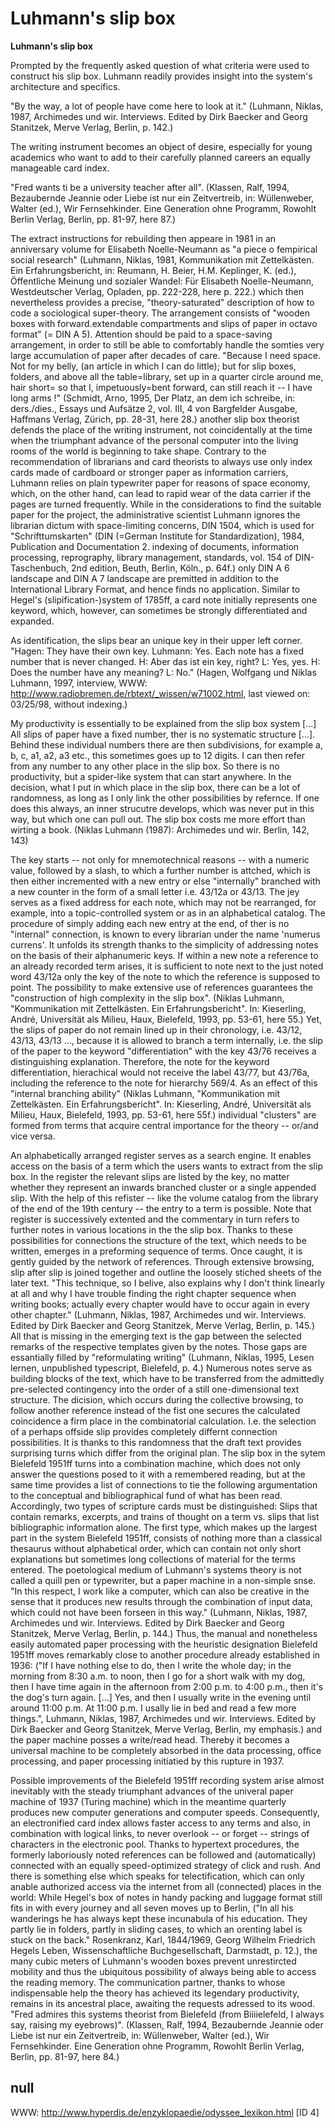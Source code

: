 # Luhmann's slip box

**Luhmann's slip box**

Prompted by the frequently asked question of what criteria were used to construct his slip box. Luhmann readily provides insight into the system's architecture and specifics.

"By the way, a lot of people have come here to look at it."
(Luhmann, Niklas, 1987, Archimedes und wir. Interviews. Edited by Dirk Baecker and Georg Stanitzek, Merve Verlag, Berlin, p. 142.)

The writing instrument becomes an object of desire, especially for young academics who want to add to their carefully planned careers an equally manageable card index. 

"Fred wants ti be a university teacher after all".
(Klassen, Ralf, 1994, Bezaubernde Jeannie oder Liebe ist nur ein Zeitvertreib, in: Wüllenweber, Walter (ed.), Wir Fernsehkinder. Eine Generation ohne Programm, Rowohlt Berlin Verlag, Berlin, pp. 81-97, here 87.)

The extract instructions for rebuilding then appeare in 1981 in an anniversary volume for Elisabeth Noelle-Neumann as "a piece o fempirical social research" (Luhmann, Niklas, 1981, Kommunikation mit Zettelkästen. Ein Erfahrungsbericht, in: Reumann, H. Beier, H.M. Keplinger, K. (ed.), Öffentliche Meinung und sozialer Wandel: Für Elisabeth Noelle-Neumann, Westdeutscher Verlag, Opladen, pp. 222-228, here p. 222.) which then nevertheless provides a precise, "theory-saturated" description of how to code a sociological super-theory.
The arrangement consists of "wooden boxes with forward.extendable compartments and slips of paper in octavo format" (= DIN A 5). Attention should be paid to a space-saving arrangement, in order to still be able to comfortably handle the somties very large accumulation of paper after decades of care. "Because I need space. Not for my belly, (an article in which I can do little); but for slip boxes, folders, and above all the table=library, set up in a quarter circle around me, hair short= so that I, impetuously=bent forward, can still reach it -- I have long arms !" (Schmidt, Arno, 1995, Der Platz, an dem ich schreibe, in: ders./dies., Essays und Aufsätze 2, vol. III, 4 von Bargfelder Ausgabe, Haffmans Verlag, Zürich, pp. 28-31, here 28.) another slip box theorist defends the place of the writing instrument, not coincidentally at the time when the triumphant advance of the personal computer into the living rooms of the world is beginning to take shape. Contrary to the recommendation of librarians and card theorists to always use only index cards made of cardboard or stronger paper as information carriers, Luhmann relies on plain typewriter paper for reasons of space economy, which, on the other hand, can lead to rapid wear of the data carrier if the pages are turned frequently. While in the considerations to find the suitable paper for the project, the administrative scientist Luhmann ignores the librarian dictum with space-limiting concerns, DIN 1504, which is used for "Schrifttumskarten" (DIN (=German Institute for Standardization), 1984, Publication and Documentation 2. indexing of documents, information processing, reprography, library management, standards, vol. 154 of DIN-Taschenbuch, 2nd edition, Beuth, Berlin, Köln., p. 64f.) only DIN A 6 landscape and DIN A 7 landscape are premitted in addition to the International Library Format, and hence finds no application.
Similar to Hegel's (slipification-)system of 1785ff, a card note initially represents one keyword, which, however, can sometimes be strongly differentiated and expanded. 

As identification, the slips bear an unique key in their upper left corner. 
"Hagen: They have their own key. Luhmann: Yes. Each note has a fixed number that is never changed. H: Aber das ist ein key, right? L: Yes, yes. H: Does the number have any meaning? L: No."
(Hagen, Wolfgang und Niklas Luhmann, 1997, interview, WWW: http://www.radiobremen.de/rbtext/_wissen/w71002.html, last viewed on: 03/25/98, without indexing.)

My productivity is essentially to be explained from the slip box system [...]
All slips of paper have a fixed number, ther is no systematic structure [...]. Behind these individual numbers there are then subdivisions, for example a, b, c, a1, a2, a3 etc., this sometimes goes up to 12 digits. I can then refer from any number to any other place in the slip box.
So there is no productivity, but a spider-like system that can start anywhere. In the decision, what I put in which place in the slip box, there can be a lot of randomness, as long as I only link the other possibilities by refernce. If one does this always, an inner strucutre develops, which was never put in this way, but which one can pull out. The slip box costs me more effort than wirting a book.
(Niklas Luhmann (1987): Archimedes und wir. Berlin, 142, 143)

The key starts -- not only for mnemotechnical reasons -- with a numeric value, followed by a slash, to which a further number is attched, which is then either incremented with a new entry or else "internally" branched with a new counter in the form of a small letter i.e. 43/12a or 43/13. The jey serves as a fixed address for each note, which may not be rearranged, for example, into a topic-controlled system or as in an alphabetical catalog. The procedure of simply adding each new entry at the end, of ther is no "internal" connection, is known to every librarian under the name 'numerus currens'. It unfolds its strength thanks to the simplicity of addressing notes on the basis of their alphanumeric keys. If within a new note a reference to an already recorded term arises, it is sufficient to note next to the just noted word 43/12a only the key of the note to which the reference is supposed to point. The possibility to make extensive use of references guarantees the "construction of high complexity in the slip box".
(Niklas Luhmann, "Kommunikation mit Zettelkästen. Ein Erfahrungsbericht". In: Kieserling, André, Universität als Milieu, Haux, Bielefeld, 1993, pp. 53-61, here 55.)
Yet, the slips of paper do not remain lined up in their chronology, i.e. 43/12, 43/13, 43/13 ..., because it is allowed to branch a term internally, i.e. the slip of the paper to the keyword "differentiation" with the key 43/76 receives a distinguishing explanation. Therefore, the note for the keyword differentiation, hierachical would not receive the label 43/77, but 43/76a, including the reference to the note for hierarchy 569/4. As an effect of this "internal branching ability" (Niklas Luhmann, "Kommunikation mit Zettelkästen. Ein Erfahrungsbericht". In: Kieserling, André, Universität als Milieu, Haux, Bielefeld, 1993, pp. 53-61, here 55f.) individual "clusters" are formed from terms that acquire central importance for the theory -- or/and vice versa.

An alphabetically arranged register serves as a search engine. It enables access on the basis of a term which the users wants to extract from the slip box. In the register the relevant slips are listed by the key, no matter whether they represent an inwards branched cluster or a single appended slip. With the help of this refister -- like the volume catalog from the library of the end of the 19th century -- the entry to a term is possible. Note that register is successively extented and the commentary in turn refers to further notes in various locations in the the slip box. Thanks to these possibilities for connections the structure of the text, which needs to be written, emerges in a preforming sequence of terms. Once caught, it is gently guided by the network of references. Through extensive browsing, slip after slip is joined together and outline the loosely stiched sheets of the later text. "This technique, so I belive, also explains why I don't think linearly at all and why I have trouble finding the right chapter sequence when writing books; actually every chapter would have to occur again in every other chapter."
(Luhmann, Niklas, 1987, Archimedes und wir. Interviews. Edited by Dirk Baecker and Georg Stanitzek, Merve Verlag, Berlin, p. 145.)
All that is missing in the emerging text is the gap between the selected remarks of the respective templates given by the notes. Those gaps are essantially filled by "reformulating writing" (Luhmann, Niklas, 1995, Lesen lernen, unpublished typescript, Bielefeld, p. 4.)
Numerous notes serve as building blocks of the text, which have to be transferred from the admittedly pre-selected contingency into the order of a still one-dimensional text structure. The dicision, which occurs during the collective browsing, to follow another reference instead of the fist one secures the calculated coincidence a firm place in the combinatorial calculation. I.e. the selection of a perhaps offside slip provides completely differnt connection possibilities. It is thanks to this randomness that the draft text provides surprising turns which differ from the original plan. The slip box in the sytem Bielefeld 1951ff turns into a combination machine, which does not only answer the questions posed to it with a remembered reading, but at the same time provides a list of connections to tie the following argumentation to the conceptual and bibliographical fund of what has been read. Accordingly, two types of scripture cards must be distinguished: Slips that contain remarks, excerpts, and trains of thought on a term vs. slips that list bibliographic information alone. The first type, which makes up the largest part in the system Bielefeld 1951ff, consists of nothing more than a classical thesaurus without alphabetical order, which can contain not only short explanations but sometimes long collections of material for the terms entered. The poetological medium of Luhmann's systems theory is not called a quill pen or typewriter, but a paper machine in a non-simple snse. "In this respect, I work like a computer, which can also be creative in the sense that it produces new results through the combination of input data, which could not have been forseen in this way."
(Luhmann, Niklas, 1987, Archimedes und wir. Interviews. Edited by Dirk Baecker and Georg Stanitzek, Merve Verlag, Berlin, p. 144.)
Thus, the manual and nonetheless easily automated paper processing with the heuristic designation Bielefeld 1951ff moves remarkably close to another procedure already established in 1936: ("If I have nothing else to do, then I write the whole day; in the morning from 8:30 a.m. to noon, then I go for a short walk with my dog, then I have time again in the afternoon from 2:00 p.m. to 4:00 p.m., then it's the dog's turn again. [...] Yes, and then I usually write in the evening until around 11:00 p.m. At 11:00 p.m. I usally lie in bed and read a few more things.", Luhmann, Niklas, 1987, Archimedes und wir. Interviews. Edited by Dirk Baecker and Georg Stanitzek, Merve Verlag, Berlin, my emphasis.) and the paper machine posses a write/read head. Thereby it becomes a universal machine to be completely absorbed in the data processing, office processing, and paper processing initiatied by this rupture in 1937. 

Possible improvements of the Bielefeld 1951ff recording system arise almost inevitably with the steady triumphant advances of the univeral paper machine of 1937 (Turing machine) which in the meantime quarterly produces new computer generations and computer speeds. Consequently, an electronified card index allows faster access to any terms and also, in combination with logical links, to never overlook -- or forget -- strings of characters in the electronic pool. Thanks to hypertext procedures, the formerly laboriously noted references can be followed and (automatically) connected with an equally speed-optimized strategy of click and rush. And there is something else which speaks for telectification, which can only anable authorized access via the internet from all (connected) places in the world: While Hegel's box of notes in handy packing and luggage format still fits in with every journey and all seven moves up to Berlin, ("In all his wanderings he has always kept these incunabula of his education. They partly lie in folders, partly in sliding cases, to which an orenting label is stuck on the back." Rosenkranz, Karl, 1844/1969, Georg Wilhelm Friedrich Hegels Leben, Wissenschaftliche Buchgesellschaft, Darmstadt, p. 12.), the many cubic meters of Luhmann's wooden boxes prevent unrestircted mobility and thus the ubiquitous possibility of always being able to access the reading memory. The communication partner, thanks to whose indispensable help the theory has achieved its legendary productivity, remains in its ancestral place, awaiting the requests adressed to its wood. "Fred admires this systems theorist from Bielefeld (from Biiiielefeld, I always say, raising my eyebrows)".
(Klassen, Ralf, 1994, Bezaubernde Jeannie oder Liebe ist nur ein Zeitvertreib, in: Wüllenweber, Walter (ed.), Wir Fernsehkinder. Eine Generation ohne Programm, Rowohlt Berlin Verlag, Berlin, pp. 81-97, here 84.)

## null

WWW: http://www.hyperdis.de/enzyklopaedie/odyssee_lexikon.html [ID 4]

